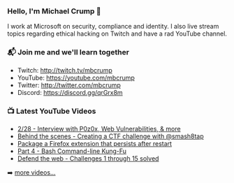### Hello, I'm Michael Crump 👋

I work at Microsoft on security, compliance and identity. I also live stream topics regarding ethical hacking on Twitch and have a rad YouTube channel. 

### 📬 Join me and we'll learn together

- Twitch: http://twitch.tv/mbcrump
- YouTube: https://youtube.com/mbcrump
- Twitter: http://twitter.com/mbcrump
- Discord: https://discord.gg/qrGrx8m

### 📺 Latest YouTube Videos

<!-- YOUTUBE:START -->
- [2/28 - Interview with P0z0x, Web Vulnerabilities, & more](https://www.youtube.com/watch?v=yoroEiIXdsA)
- [Behind the scenes - Creating a CTF challenge with @smash8tap](https://www.youtube.com/watch?v=PpGF_t4weQk)
- [Package a Firefox extension that persists after restart](https://www.youtube.com/watch?v=FlO2q3fwdZM)
- [Part 4 - Bash Command-line Kung-Fu](https://www.youtube.com/watch?v=I4ZBSBSmdJQ)
- [Defend the web - Challenges 1 through 15 solved](https://www.youtube.com/watch?v=xUKC0nyjzfM)
<!-- YOUTUBE:END -->

➡️ [more videos...](https://youtube.com/mbcrump)

